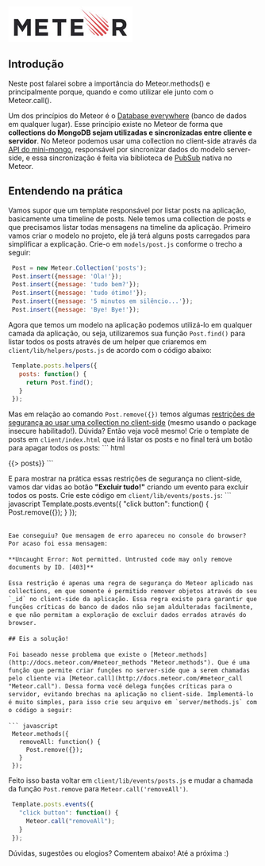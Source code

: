 ![Meteor](../images/meteor-logo.jpg "Meteor")

## Introdução

Neste post falarei sobre a importância do Meteor.methods() e principalmente porque, quando e como utilizar ele junto com o Meteor.call().

Um dos princípios do Meteor é o [Database everywhere](http://docs.meteor.com/#sevenprinciples "Database everywhere") (banco de dados em qualquer lugar). Esse princípio existe no Meteor de forma que **collections do MongoDB sejam utilizadas e sincronizadas entre cliente e servidor**. No Meteor podemos usar uma collection no client-side através da [API do mini-mongo](https://github.com/mWater/minimongo "Minimongo"), responsável por sincronizar dados do modelo server-side, e essa sincronização é feita via biblioteca de [PubSub](http://docs.meteor.com/#publishandsubscribe "PubSub") nativa no Meteor.

## Entendendo na prática

Vamos supor que um template responsável por listar posts na aplicação, basicamente uma timeline de posts. Nele temos uma collection de posts e que precisamos listar todas mensagens na timeline da aplicação. Primeiro vamos criar o modelo no projeto, ele já terá alguns posts carregados para simplificar a explicação. Crie-o em `models/post.js` conforme o trecho a seguir:

``` javascript
 Post = new Meteor.Collection('posts');
 Post.insert({message: 'Ola!'});
 Post.insert({message: 'tudo bem?'});
 Post.insert({message: 'tudo ótimo!'});
 Post.insert({message: '5 minutos em silêncio...'});
 Post.insert({message: 'Bye! Bye!'});
``` 

Agora que temos um modelo na aplicação podemos utilizá-lo em qualquer camada da aplicação, ou seja, utilizaremos sua função `Post.find()` para listar todos os posts através de um helper que criaremos em `client/lib/helpers/posts.js` de acordo com o código abaixo:

``` javascript
 Template.posts.helpers({
   posts: function() {
     return Post.find();
   }
 });
``` 

Mas em relação ao comando `Post.remove({})` temos algumas [restrições de segurança ao usar uma collection no client-side](http://docs.meteor.com/#allow) (mesmo usando o package insecure habilitado!). Dúvida? Então veja você mesmo! Crie o template de posts em `client/index.html` que irá listar os posts e no final terá um botão para apagar todos os posts: ``` html
 <head>
   <title>Timeline</title>
 </head>
 <body>
   {{> posts}}
 </body>
 <template name="posts">
   {{#each posts}}
     <p>{{message}}</p>
   {{/each}}
   <button>Excluir tudo!</button>
 </template>
``` 

E para mostrar na prática essas restrições de segurança no client-side, vamos dar vidas ao botão **"Excluir tudo!"** criando um evento para excluir todos os posts. Crie este código em `client/lib/events/posts.js`: ``` javascript
 Template.posts.events({
   "click button": function() {
     Post.remove({});
   }
 });
``` 

Eae conseguiu? Que mensagem de erro apareceu no console do browser? Por acaso foi essa mensagem:

**Uncaught Error: Not permitted. Untrusted code may only remove documents by ID. [403]**

Essa restrição é apenas uma regra de segurança do Meteor aplicado nas collections, em que somente é permitido remover objetos através do seu `_id` no client-side da aplicação. Essa regra existe para garantir que funções críticas do banco de dados não sejam aldulteradas facilmente, e que não permitam a exploração de excluir dados errados através do browser.

## Eis a solução!

Foi baseado nesse problema que existe o [Meteor.methods](http://docs.meteor.com/#meteor_methods "Meteor.methods"). Que é uma função que permite criar funções no server-side que a serem chamadas pelo cliente via [Meteor.call](http://docs.meteor.com/#meteor_call "Meteor.call"). Dessa forma você delega funções críticas para o servidor, evitando brechas na aplicação no client-side. Implementá-lo é muito simples, para isso crie seu arquivo em `server/methods.js` com o código a seguir:

``` javascript
 Meteor.methods({
   removeAll: function() {
     Post.remove({});
   }
 });
``` 

Feito isso basta voltar em `client/lib/events/posts.js` e mudar a chamada da função `Post.remove` para `Meteor.call('removeAll')`.

``` javascript
 Template.posts.events({
   "click button": function() {
     Meteor.call("removeAll");
   }
 });
``` 

Dúvidas, sugestões ou elogios? Comentem abaixo! Até a próxima :)